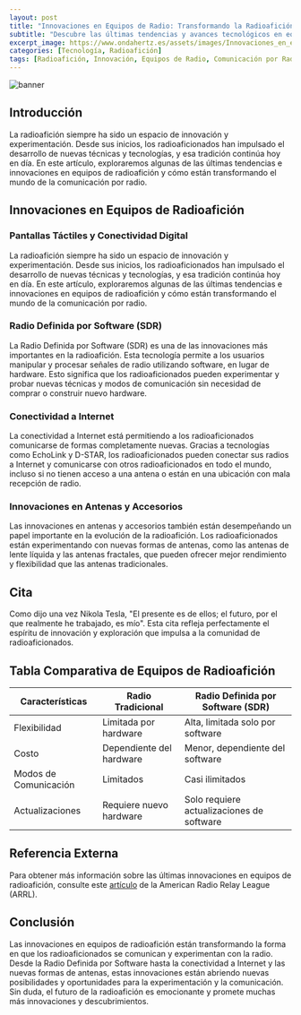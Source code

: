 ```yaml
---
layout: post
title: "Innovaciones en Equipos de Radio: Transformando la Radioafición"
subtitle: "Descubre las últimas tendencias y avances tecnológicos en equipos de radioafición y cómo están revolucionando el mundo de la comunicación por radio."
excerpt_image: https://www.ondahertz.es/assets/images/Innovaciones_en_equipos_de_radio.png
categories: [Tecnología, Radioafición]
tags: [Radioafición, Innovación, Equipos de Radio, Comunicación por Radio]
---
```


![banner](https://www.ondahertz.es/assets/images/Innovaciones_en_equipos_de_radio.png "Imagen de un moderno equipo de radioafición, destacando innovaciones tecnológicas como pantallas táctiles y conectividad digital, rodeado de accesorios y antenas, representando las últimas tendencias en la comunicación por radio.")

## Introducción

La radioafición siempre ha sido un espacio de innovación y experimentación. Desde sus inicios, los radioaficionados han impulsado el desarrollo de nuevas técnicas y tecnologías, y esa tradición continúa hoy en día. En este artículo, exploraremos algunas de las últimas tendencias e innovaciones en equipos de radioafición y cómo están transformando el mundo de la comunicación por radio.

## Innovaciones en Equipos de Radioafición

### Pantallas Táctiles y Conectividad Digital

La radioafición siempre ha sido un espacio de innovación y experimentación. Desde sus inicios, los radioaficionados han impulsado el desarrollo de nuevas técnicas y tecnologías, y esa tradición continúa hoy en día. En este artículo, exploraremos algunas de las últimas tendencias e innovaciones en equipos de radioafición y cómo están transformando el mundo de la comunicación por radio.

### Radio Definida por Software (SDR)

La Radio Definida por Software (SDR) es una de las innovaciones más importantes en la radioafición. Esta tecnología permite a los usuarios manipular y procesar señales de radio utilizando software, en lugar de hardware. Esto significa que los radioaficionados pueden experimentar y probar nuevas técnicas y modos de comunicación sin necesidad de comprar o construir nuevo hardware.

### Conectividad a Internet

La conectividad a Internet está permitiendo a los radioaficionados comunicarse de formas completamente nuevas. Gracias a tecnologías como EchoLink y D-STAR, los radioaficionados pueden conectar sus radios a Internet y comunicarse con otros radioaficionados en todo el mundo, incluso si no tienen acceso a una antena o están en una ubicación con mala recepción de radio.

### Innovaciones en Antenas y Accesorios

Las innovaciones en antenas y accesorios también están desempeñando un papel importante en la evolución de la radioafición. Los radioaficionados están experimentando con nuevas formas de antenas, como las antenas de lente líquida y las antenas fractales, que pueden ofrecer mejor rendimiento y flexibilidad que las antenas tradicionales.

## Cita

Como dijo una vez Nikola Tesla, "El presente es de ellos; el futuro, por el que realmente he trabajado, es mío". Esta cita refleja perfectamente el espíritu de innovación y exploración que impulsa a la comunidad de radioaficionados.

## Tabla Comparativa de Equipos de Radioafición

| Características | Radio Tradicional | Radio Definida por Software (SDR) |
|---|---|---|
| Flexibilidad | Limitada por hardware | Alta, limitada solo por software |
| Costo | Dependiente del hardware | Menor, dependiente del software |
| Modos de Comunicación | Limitados | Casi ilimitados |
| Actualizaciones | Requiere nuevo hardware | Solo requiere actualizaciones de software |

## Referencia Externa

Para obtener más información sobre las últimas innovaciones en equipos de radioafición, consulte este [artículo](https://www.arrl.org/news/technology-trends-in-amateur-radio) de la American Radio Relay League (ARRL).

## Conclusión

Las innovaciones en equipos de radioafición están transformando la forma en que los radioaficionados se comunican y experimentan con la radio. Desde la Radio Definida por Software hasta la conectividad a Internet y las nuevas formas de antenas, estas innovaciones están abriendo nuevas posibilidades y oportunidades para la experimentación y la comunicación. Sin duda, el futuro de la radioafición es emocionante y promete muchas más innovaciones y descubrimientos.
